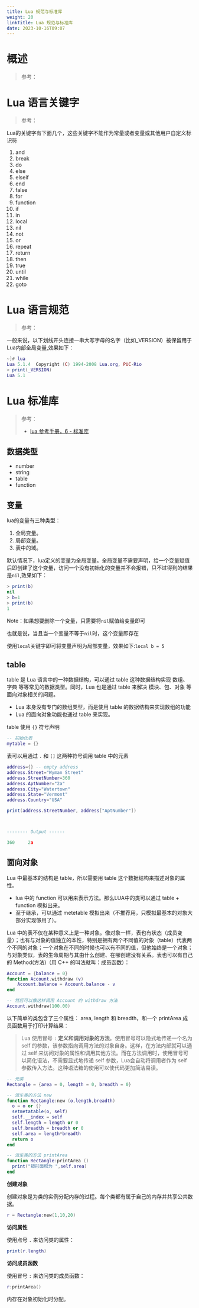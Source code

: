```yaml
---
title: Lua 规范与标准库
weight: 20
linkTitle: Lua 规范与标准库
date: 2023-10-16T09:07
---
```

# 概述

> 参考：

# Lua 语言关键字

> 参考：

Lua的关键字有下面几个，这些关键字不能作为常量或者变量或其他用户自定义标识符

1. and
2. break
3. do
4. else
5. elseif
6. end
7. false
8. for
9. function
10. if
11. in
12. local
13. nil
14. not
15. or
16. repeat
17. return
18. then
19. true
20. until
21. while
22. goto

# Lua 语言规范

> 参考：

一般来说，以下划线开头连接一串大写字母的名字（比如_VERSION）被保留用于Lua内部全局变量,效果如下：
```lua
~]# lua
Lua 5.1.4  Copyright (C) 1994-2008 Lua.org, PUC-Rio
> print(_VERSION)
Lua 5.1
```

# Lua 标准库

> 参考：
> 
> - [lua 参考手册，6 - 标准库](https://www.lua.org/manual/5.4/manual.html#6)

## 数据类型

- number
- string
- table
- function

## 变量

lua的变量有三种类型：

1. 全局变量。
2. 局部变量。
3. 表中的域。

默认情况下，lua定义的变量为全局变量。全局变量不需要声明，给一个变量赋值后即创建了这个变量，访问一个没有初始化的变量并不会报错，只不过得到的结果是`nil`,效果如下：

```lua
> print(b)
nil
> b=1
> print(b)
1
```

Note：如果想要删除一个变量，只需要将`nil`赋值给变量即可

也就是说，当且当一个变量不等于`nil`时，这个变量即存在

使用`local`关键字即可将变量声明为局部变量，效果如下:`local b = 5 `

## table

table 是 Lua 语言中的一种数据结构，可以通过 table 这种数据结构实现 数组、字典 等等常见的数据类型。同时，Lua 也是通过 table 来解决 模块、包、对象 等面向对象相关的问题。

- Lua 本身没有专门的数组类型，而是使用 table 的数据结构来实现数组的功能
- Lua 的面向对象功能也通过 table 来实现。

table 使用 `{}` 符号声明

```lua
-- 初始化表
mytable = {}
```

表可以用通过 `.` 和 `[]` 这两种符号调用 table 中的元素

```lua
address={} -- empty address
address.Street="Wyman Street"
address.StreetNumber=360
address.AptNumber="2a"
address.City="Watertown"
address.State="Vermont"
address.Country="USA"

print(address.StreetNumber, address["AptNumber"])



-------- Output ------

360     2a
```

## 面向对象

Lua 中最基本的结构是 table，所以需要用 table 这个数据结构来描述对象的属性。

- lua 中的 function 可以用来表示方法。那么LUA中的类可以通过 table + function 模拟出来。
- 至于继承，可以通过 metetable 模拟出来（不推荐用，只模拟最基本的对象大部分实现够用了）。

Lua 中的表不仅在某种意义上是一种对象。像对象一样，表也有状态（成员变量）；也有与对象的值独立的本性，特别是拥有两个不同值的对象（table）代表两个不同的对象；一个对象在不同的时候也可以有不同的值，但他始终是一个对象；与对象类似，表的生命周期与其由什么创建、在哪创建没有关系。表也可以有自己的 Method(方法)（用 C++ 的叫法就叫：成员函数）：

```lua
Account = {balance = 0}  
function Account.withdraw (v)  
    Account.balance = Account.balance - v  
end

-- 然后可以像这样调用 Account 的 withdraw 方法
Account.withdraw(100.00)
```

以下简单的类包含了三个属性： area, length 和 breadth，和一个 printArea 成员函数用于打印计算结果：

> Lua 使用冒号 `:` **定义和调用对象的方法**。使用冒号可以隐式地传递一个名为 self 的参数，该参数指向调用方法的对象自身。这样，在方法内部就可以通过 self 来访问对象的属性和调用其他方法。而在方法调用时，使用冒号可以简化语法，不需要显式地传递 self 参数，Lua会自动将调用者作为 self 参数传入方法。这种语法糖的使用可以使代码更加简洁易读。

```lua
-- 元类
Rectangle = {area = 0, length = 0, breadth = 0}

-- 派生类的方法 new
function Rectangle:new (o,length,breadth)
  o = o or {}
  setmetatable(o, self)
  self.__index = self
  self.length = length or 0
  self.breadth = breadth or 0
  self.area = length*breadth
  return o
end

-- 派生类的方法 printArea
function Rectangle:printArea ()
  print("矩形面积为 ",self.area)
end
```

**创建对象**

创建对象是为类的实例分配内存的过程。每个类都有属于自己的内存并共享公共数据。

```lua
r = Rectangle:new(1,10,20)
```

**访问属性**

使用点号 `.` 来访问类的属性：

```lua
print(r.length)
```

**访问成员函数**

使用冒号 `:` 来访问类的成员函数：

```lua
r:printArea()
```

内存在对象初始化时分配。